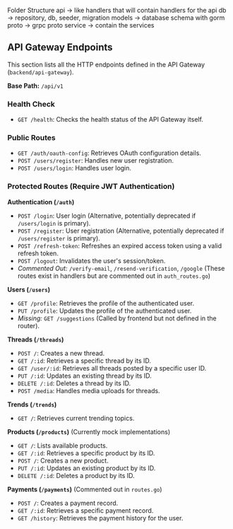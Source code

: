 Folder Structure 
api -> like handlers that will contain handlers for the api
db -> repository, db, seeder, migration
models -> database schema with gorm
proto -> grpc proto
service -> contain the services

## API Gateway Endpoints

This section lists all the HTTP endpoints defined in the API Gateway (`backend/api-gateway`).

**Base Path:** `/api/v1`

### Health Check

*   `GET /health`: Checks the health status of the API Gateway itself.

### Public Routes

*   `GET /auth/oauth-config`: Retrieves OAuth configuration details.
*   `POST /users/register`: Handles new user registration.
*   `POST /users/login`: Handles user login.

### Protected Routes (Require JWT Authentication)

**Authentication (`/auth`)**

*   `POST /login`: User login (Alternative, potentially deprecated if `/users/login` is primary).
*   `POST /register`: User registration (Alternative, potentially deprecated if `/users/register` is primary).
*   `POST /refresh-token`: Refreshes an expired access token using a valid refresh token.
*   `POST /logout`: Invalidates the user's session/token.
*   *Commented Out:* `/verify-email`, `/resend-verification`, `/google` (These routes exist in handlers but are commented out in `auth_routes.go`)

**Users (`/users`)**

*   `GET /profile`: Retrieves the profile of the authenticated user.
*   `PUT /profile`: Updates the profile of the authenticated user.
*   *Missing:* `GET /suggestions` (Called by frontend but not defined in the router).

**Threads (`/threads`)**

*   `POST /`: Creates a new thread.
*   `GET /:id`: Retrieves a specific thread by its ID.
*   `GET /user/:id`: Retrieves all threads posted by a specific user ID.
*   `PUT /:id`: Updates an existing thread by its ID.
*   `DELETE /:id`: Deletes a thread by its ID.
*   `POST /media`: Handles media uploads for threads.

**Trends (`/trends`)**

*   `GET /`: Retrieves current trending topics.

**Products (`/products`)** (Currently mock implementations)

*   `GET /`: Lists available products.
*   `GET /:id`: Retrieves a specific product by its ID.
*   `POST /`: Creates a new product.
*   `PUT /:id`: Updates an existing product by its ID.
*   `DELETE /:id`: Deletes a product by its ID.

**Payments (`/payments`)** (Commented out in `routes.go`)

*   `POST /`: Creates a payment record.
*   `GET /:id`: Retrieves a specific payment record.
*   `GET /history`: Retrieves the payment history for the user.